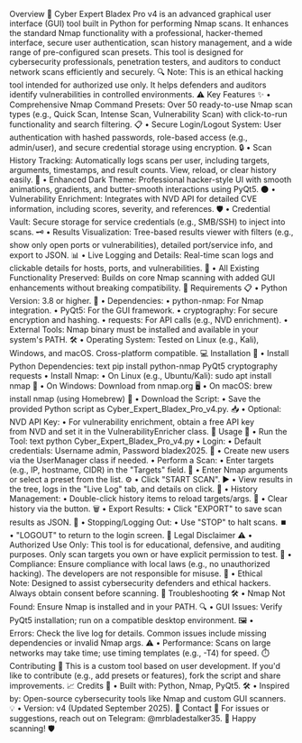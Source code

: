 Overview 📖
Cyber Expert Bladex Pro v4 is an advanced graphical user interface (GUI) tool built in Python for performing Nmap scans. It enhances the standard Nmap functionality with a professional, hacker-themed interface, secure user authentication, scan history management, and a wide range of pre-configured scan presets. This tool is designed for cybersecurity professionals, penetration testers, and auditors to conduct network scans efficiently and securely. 🔍
Note: This is an ethical hacking tool intended for authorized use only. It helps defenders and auditors identify vulnerabilities in controlled environments. ⚠️
Key Features ✨
• Comprehensive Nmap Command Presets: Over 50 ready-to-use Nmap scan types (e.g., Quick Scan, Intense Scan, Vulnerability Scan) with click-to-run functionality and search filtering. 📋
• Secure Login/Logout System: User authentication with hashed passwords, role-based access (e.g., admin/user), and secure credential storage using encryption. 🔒
• Scan History Tracking: Automatically logs scans per user, including targets, arguments, timestamps, and result counts. View, reload, or clear history easily. 📜
• Enhanced Dark Theme: Professional hacker-style UI with smooth animations, gradients, and butter-smooth interactions using PyQt5. 🌑
• Vulnerability Enrichment: Integrates with NVD API for detailed CVE information, including scores, severity, and references. 🛡️
• Credential Vault: Secure storage for service credentials (e.g., SMB/SSH) to inject into scans. 🗝️
• Results Visualization: Tree-based results viewer with filters (e.g., show only open ports or vulnerabilities), detailed port/service info, and export to JSON. 📊
• Live Logging and Details: Real-time scan logs and clickable details for hosts, ports, and vulnerabilities. 📝
• All Existing Functionality Preserved: Builds on core Nmap scanning with added GUI enhancements without breaking compatibility. 🔄
Requirements 📋
• Python Version: 3.8 or higher. 🐍
• Dependencies:
• python-nmap: For Nmap integration.
• PyQt5: For the GUI framework.
• cryptography: For secure encryption and hashing.
• requests: For API calls (e.g., NVD enrichment).
• External Tools: Nmap binary must be installed and available in your system's PATH. 🛠️
• Operating System: Tested on Linux (e.g., Kali), Windows, and macOS. Cross-platform compatible. 💻
Installation 🔧
• Install Python Dependencies:
text
pip install python-nmap PyQt5 cryptography requests 
• Install Nmap:
• On Linux (e.g., Ubuntu/Kali): sudo apt install nmap 🐧
• On Windows: Download from nmap.org 🖥️
• On macOS: brew install nmap (using Homebrew) 🍏
• Download the Script:
• Save the provided Python script as Cyber_Expert_Bladex_Pro_v4.py. 📥
• Optional: NVD API Key:
• For vulnerability enrichment, obtain a free API key from NVD and set it in the VulnerabilityEnricher class. 🔑
Usage 🚀
• Run the Tool:
text
python Cyber_Expert_Bladex_Pro_v4.py 
• Login:
• Default credentials: Username admin, Password bladex2025. 🔑
• Create new users via the UserManager class if needed.
• Perform a Scan:
• Enter targets (e.g., IP, hostname, CIDR) in the "Targets" field. 🎯
• Enter Nmap arguments or select a preset from the list. ⚙️
• Click "START SCAN". ▶️
• View results in the tree, logs in the "Live Log" tab, and details on click. 👀
• History Management:
• Double-click history items to reload targets/args. 🔄
• Clear history via the button. 🗑️
• Export Results:
• Click "EXPORT" to save scan results as JSON. 💾
• Stopping/Logging Out:
• Use "STOP" to halt scans. ⏹️
• "LOGOUT" to return to the login screen. 🚪
Legal Disclaimer ⚠️
• Authorized Use Only: This tool is for educational, defensive, and auditing purposes. Only scan targets you own or have explicit permission to test. 🚫
• Compliance: Ensure compliance with local laws (e.g., no unauthorized hacking). The developers are not responsible for misuse. 📜
• Ethical Note: Designed to assist cybersecurity defenders and ethical hackers. Always obtain consent before scanning. 🤝
Troubleshooting 🛠️
• Nmap Not Found: Ensure Nmap is installed and in your PATH. 🔍
• GUI Issues: Verify PyQt5 installation; run on a compatible desktop environment. 🖼️
• Errors: Check the live log for details. Common issues include missing dependencies or invalid Nmap args. ⚠️
• Performance: Scans on large networks may take time; use timing templates (e.g., -T4) for speed. ⏱️
Contributing 🤝
This is a custom tool based on user development. If you'd like to contribute (e.g., add presets or features), fork the script and share improvements. 📈
Credits 🙌
• Built with: Python, Nmap, PyQt5. 🛠️
• Inspired by: Open-source cybersecurity tools like Nmap and custom GUI scanners. 💡
• Version: v4 (Updated September 2025). 📅
Contact 💬
For issues or suggestions, reach out on Telegram: @mrbladestalker35. 🚀
Happy scanning! 🛡️
